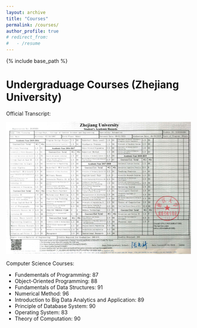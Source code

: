```yaml
---
layout: archive
title: "Courses"
permalink: /courses/
author_profile: true
# redirect_from:
#   - /resume
---
```


{% include base_path %}

Undergraduage Courses (Zhejiang University)
======
Official Transcript:

<img src='/images/Transcript-finalversion.jpeg'>

Computer Science Courses:
  * Fundementals of Programming: 87
  * Object-Oriented Programming: 88
  * Fundamentals of Data Structures: 91
  * Numerical Method: 96
  * Introduction to Big Data Analytics and Application: 89
  * Principle of Database System: 90
  * Operating System: 83
  * Theory of Computation: 90
  
<!-- Automation/ Robotics-related Courses: -->


<!-- ---
title: "Portfolio item number 1"
excerpt: "Short description of portfolio item number 1
collection: portfolio
--- -->



<!-- Work experience
======
* Summer 2015: Research Assistant
  * Github University
  * Duties included: Tagging issues
  * Supervisor: Professor Git

* Fall 2015: Research Assistant
  * Github University
  * Duties included: Merging pull requests
  * Supervisor: Professor Hub

Skills
======
* Skill 1
* Skill 2
  * Sub-skill 2.1
  * Sub-skill 2.2
  * Sub-skill 2.3
* Skill 3

Publications
======
  <ul>{% for post in site.publications %}
    {% include archive-single-cv.html %}
  {% endfor %}</ul>
  
Talks
======
  <ul>{% for post in site.talks %}
    {% include archive-single-talk-cv.html %}
  {% endfor %}</ul>
  
Teaching
======
  <ul>{% for post in site.teaching %}
    {% include archive-single-cv.html %}
  {% endfor %}</ul>
  
Service and leadership
======
* Currently signed in to 43 different slack teams
 -->  